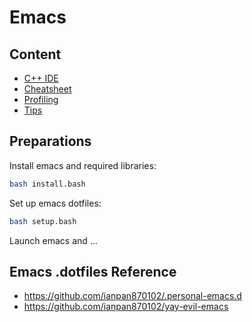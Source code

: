 # Emacs

## Content

- [C++ IDE](doc/cpp_ide.md)
- [Cheatsheet](doc/cheatsheet.md)
- [Profiling](doc/profiling.md)
- [Tips](doc/tips.md)

## Preparations

Install emacs and required libraries:
```bash
bash install.bash
```

Set up emacs dotfiles:
```bash
bash setup.bash
```

Launch emacs and ...


## Emacs .dotfiles Reference

- https://github.com/ianpan870102/.personal-emacs.d
- https://github.com/ianpan870102/yay-evil-emacs
